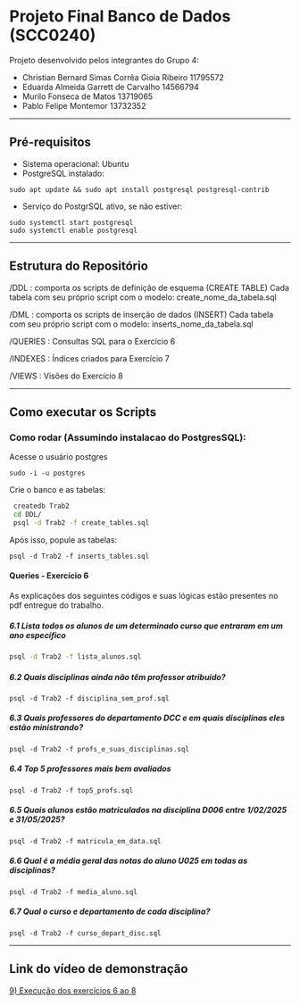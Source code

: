 # Projeto Final Banco de Dados (SCC0240)
Projeto desenvolvido pelos integrantes do Grupo 4:

- Christian Bernard Simas Corrêa Gioia Ribeiro 11795572
- Eduarda Almeida Garrett de Carvalho 14566794
- Murilo Fonseca de Matos 13719065
- Pablo Felipe Montemor 13732352
___________________________________________________________________
## Pré-requisitos
- Sistema operacional: Ubuntu
- PostgreSQL instalado:
```
sudo apt update && sudo apt install postgresql postgresql-contrib
```
- Serviço do PostgrSQL ativo, se não estiver:
```
sudo systemctl start postgresql
sudo systemctl enable postgresql
```
___________________________________________________________________
## Estrutura do Repositório
/DDL : comporta os scripts de definição de esquema (CREATE TABLE)
Cada tabela com seu próprio script com o modelo: create_nome_da_tabela.sql

/DML : comporta os scripts de inserção de dados (INSERT)
Cada tabela com seu próprio script com o modelo: inserts_nome_da_tabela.sql

/QUERIES : Consultas SQL para o Exercício 6

/INDEXES : Índices criados para Exercício 7

/VIEWS : Visões do Exercício 8
___________________________________________________________________
## Como executar os Scripts

### Como rodar (Assumindo instalacao do PostgresSQL):
Acesse o usuário postgres
```
sudo -i -u postgres
```
Crie o banco e as tabelas:
```bash
 createdb Trab2
 cd DDL/
 psql -d Trab2 -f create_tables.sql
```
Após isso, popule as tabelas:
```
psql -d Trab2 -f inserts_tables.sql
```

#### Queries - Exercício 6
As explicações dos seguintes códigos e suas lógicas estão presentes no pdf entregue do trabalho. 

##### 6.1 Lista todos os alunos de um determinado curso que entraram em um ano específico
```bash
psql -d Trab2 -f lista_alunos.sql
```

##### 6.2 Quais disciplinas ainda não têm professor atribuído? 
```
psql -d Trab2 -f disciplina_sem_prof.sql
```
##### 6.3 Quais professores do departamento DCC e em quais disciplinas eles estão ministrando? 
```
psql -d Trab2 -f profs_e_suas_disciplinas.sql
```

##### 6.4 Top 5 professores mais bem avaliados
```
psql -d Trab2 -f top5_profs.sql
```

##### 6.5 Quais alunos estão matriculados na disciplina D006 entre 1/02/2025 e 31/05/2025?
```
psql -d Trab2 -f matricula_em_data.sql
```

##### 6.6 Qual é a média geral das notas do aluno U025 em todas as disciplinas? 
```
psql -d Trab2 -f media_aluno.sql
```

##### 6.7 Qual o curso e departamento de cada disciplina? 
```
psql -d Trab2 -f curso_depart_disc.sql
```

___________________________________________________________________

## Link do vídeo de demonstração
[9) Execução dos exercícios 6 ao 8](https://youtu.be/-HPLNUt1INI)
